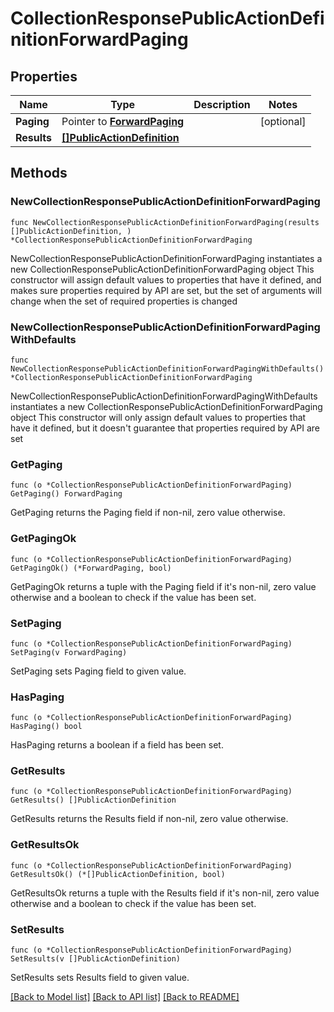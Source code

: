 # CollectionResponsePublicActionDefinitionForwardPaging

## Properties

Name | Type | Description | Notes
------------ | ------------- | ------------- | -------------
**Paging** | Pointer to [**ForwardPaging**](ForwardPaging.md) |  | [optional] 
**Results** | [**[]PublicActionDefinition**](PublicActionDefinition.md) |  | 

## Methods

### NewCollectionResponsePublicActionDefinitionForwardPaging

`func NewCollectionResponsePublicActionDefinitionForwardPaging(results []PublicActionDefinition, ) *CollectionResponsePublicActionDefinitionForwardPaging`

NewCollectionResponsePublicActionDefinitionForwardPaging instantiates a new CollectionResponsePublicActionDefinitionForwardPaging object
This constructor will assign default values to properties that have it defined,
and makes sure properties required by API are set, but the set of arguments
will change when the set of required properties is changed

### NewCollectionResponsePublicActionDefinitionForwardPagingWithDefaults

`func NewCollectionResponsePublicActionDefinitionForwardPagingWithDefaults() *CollectionResponsePublicActionDefinitionForwardPaging`

NewCollectionResponsePublicActionDefinitionForwardPagingWithDefaults instantiates a new CollectionResponsePublicActionDefinitionForwardPaging object
This constructor will only assign default values to properties that have it defined,
but it doesn't guarantee that properties required by API are set

### GetPaging

`func (o *CollectionResponsePublicActionDefinitionForwardPaging) GetPaging() ForwardPaging`

GetPaging returns the Paging field if non-nil, zero value otherwise.

### GetPagingOk

`func (o *CollectionResponsePublicActionDefinitionForwardPaging) GetPagingOk() (*ForwardPaging, bool)`

GetPagingOk returns a tuple with the Paging field if it's non-nil, zero value otherwise
and a boolean to check if the value has been set.

### SetPaging

`func (o *CollectionResponsePublicActionDefinitionForwardPaging) SetPaging(v ForwardPaging)`

SetPaging sets Paging field to given value.

### HasPaging

`func (o *CollectionResponsePublicActionDefinitionForwardPaging) HasPaging() bool`

HasPaging returns a boolean if a field has been set.

### GetResults

`func (o *CollectionResponsePublicActionDefinitionForwardPaging) GetResults() []PublicActionDefinition`

GetResults returns the Results field if non-nil, zero value otherwise.

### GetResultsOk

`func (o *CollectionResponsePublicActionDefinitionForwardPaging) GetResultsOk() (*[]PublicActionDefinition, bool)`

GetResultsOk returns a tuple with the Results field if it's non-nil, zero value otherwise
and a boolean to check if the value has been set.

### SetResults

`func (o *CollectionResponsePublicActionDefinitionForwardPaging) SetResults(v []PublicActionDefinition)`

SetResults sets Results field to given value.



[[Back to Model list]](../README.md#documentation-for-models) [[Back to API list]](../README.md#documentation-for-api-endpoints) [[Back to README]](../README.md)


